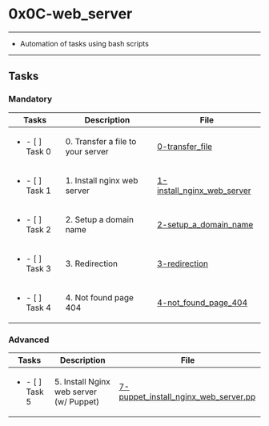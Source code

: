 # 0x0C-web_server

---

* Automation of tasks using bash scripts

---

## Tasks

### Mandatory 

| Tasks | Description | File |
| ----- | ----- | ----- |
| <ul><li> - [ ] Task 0 </li></ul> | 0. Transfer a file to your server | [0-transfer_file](0-transfer_file) |
| <ul><li> - [ ] Task 1 </li></ul> | 1. Install nginx web server | [1-install_nginx_web_server](1-install_nginx_web_server) |
| <ul><li> - [ ] Task 2 </li></ul> | 2. Setup a domain name | [2-setup_a_domain_name](2-setup_a_domain_name) |
| <ul><li> - [ ] Task 3 </li></ul> | 3. Redirection | [3-redirection](3-redirection) |
| <ul><li> - [ ] Task 4 </li></ul> | 4. Not found page 404 | [4-not_found_page_404](4-not_found_page_404) |

### Advanced

| Tasks | Description | File |
| ----- | ----- | ----- |
| <ul><li> - [ ] Task 5 </li></ul> | 5. Install Nginx web server (w/ Puppet) | [7-puppet_install_nginx_web_server.pp](7-puppet_install_nginx_web_server.pp) |
